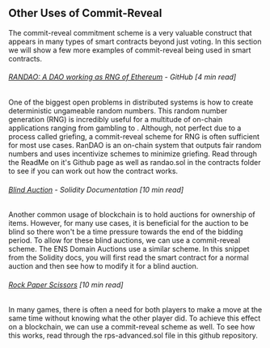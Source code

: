 ## Other Uses of Commit-Reveal

The commit-reveal commitment scheme is a very valuable construct that appears in many types of smart contracts beyond just voting.  In this section we will show a few more examples of commit-reveal being used in smart contracts.

###### [RANDAO: A DAO working as RNG of Ethereum](https://github.com/randao/randao) - GitHub \[4 min read\]

One of the biggest open problems in distributed systems is how to create deterministic ungameable random numbers.  This random number generation \(RNG\) is incredibly useful for a multitude of on-chain applications ranging from gambling to .  Although, not perfect due to a process called griefing, a commit-reveal scheme for RNG is often sufficient for most use cases.  RanDAO is an on-chain system that outputs fair random numbers and uses incentivize schemes to minimize griefing.  Read through the ReadMe on it's Github page as well as randao.sol in the contracts folder to see if you can work out how the contract works.

###### [Blind Auction](http://solidity.readthedocs.io/en/develop/solidity-by-example.html#blind-auction) - Solidity Documentation \[10 min read\]

Another common usage of blockchain is to hold auctions for ownership of items.  However, for many use cases, it is beneficial for the auction to be blind so there won't be a time pressure towards the end of the bidding period.  To allow for these blind auctions, we can use a commit-reveal scheme.  The ENS Domain Auctions use a similar scheme.  In this snippet from the Solidity docs, you will first read the smart contract for a normal auction and then see how to modify it for a blind auction.

###### [Rock Paper Scissors](https://github.com/SCBuergel/ethereum-rps) \[10 min read\]

In many games, there is often a need for both players to make a move at the same time without knowing what the other player did.  To achieve this effect on a blockchain, we can use a commit-reveal scheme as well.  To see how this works, read through the rps-advanced.sol file in this github repository.

